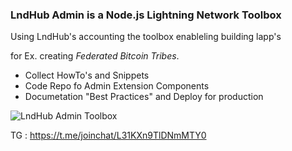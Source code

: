 <!-- ### Hi there 👋 -->

### LndHub Admin is a Node.js Lightning Network Toolbox

Using LndHub's accounting the toolbox enableling building lapp's 

for Ex. creating _Federated Bitcoin Tribes_.

- Collect HowTo's and Snippets
- Code Repo fo Admin Extension Components
- Documetation "Best Practices" and Deploy for production


 ![LndHub Admin Toolbox](https://thingin.cloud/media/lnhat-round-git.jpg)


TG : https://t.me/joinchat/L31KXn9TlDNmMTY0

<!--
**lndhub-admin/lndhub-admin** is a ✨ _special_ ✨ repository because its `README.md` (this file) appears on your GitHub profile.

Here are some ideas to get you started:

- 🔭 I’m currently working on ...
- 🌱 I’m currently learning ...
- 👯 I’m looking to collaborate on ...
- 🤔 I’m looking for help with ...
- 💬 Ask me about ...
- 📫 How to reach me: ...
- 😄 Pronouns: ...
- ⚡ Fun fact: ...
-->
